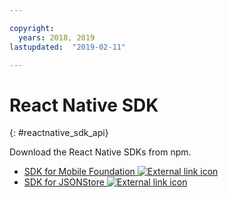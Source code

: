 ```yaml
---

copyright:
  years: 2018, 2019
lastupdated:  "2019-02-11"

---
```


#	React Native SDK
{: #reactnative_sdk_api}

Download the React Native SDKs from npm.

* [SDK for Mobile Foundation ![External link icon](../../icons/launch-glyph.svg "External link icon")](https://www.npmjs.com/package/react-native-ibm-mobilefirst)
* [SDK for JSONStore ![External link icon](../../icons/launch-glyph.svg "External link icon")](https://www.npmjs.com/package/react-native-mobilefirst-jsonstore)

